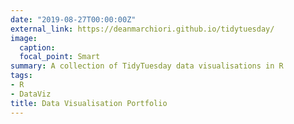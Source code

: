 ```yaml
---
date: "2019-08-27T00:00:00Z"
external_link: https://deanmarchiori.github.io/tidytuesday/
image:
  caption: 
  focal_point: Smart
summary: A collection of TidyTuesday data visualisations in R
tags:
- R
- DataViz
title: Data Visualisation Portfolio
---
```


